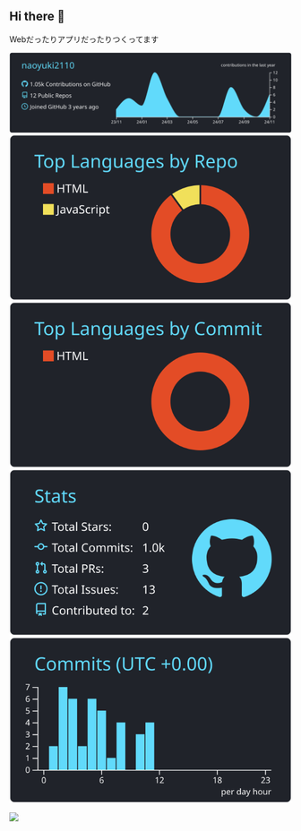 ## Hi there 👋
Webだったりアプリだったりつくってます

[![](https://raw.githubusercontent.com/naoyuki2110/naoyuki2110/main/profile-summary-card-output/react/0-profile-details.svg)](https://github.com/vn7n24fzkq/github-profile-summary-cards)
[![](https://raw.githubusercontent.com/naoyuki2110/naoyuki2110/main/profile-summary-card-output/react/1-repos-per-language.svg)](https://github.com/vn7n24fzkq/github-profile-summary-cards) [![](https://raw.githubusercontent.com/naoyuki2110/naoyuki2110/main/profile-summary-card-output/react/2-most-commit-language.svg)](https://github.com/vn7n24fzkq/github-profile-summary-cards)
[![](https://raw.githubusercontent.com/naoyuki2110/naoyuki2110/main/profile-summary-card-output/react/3-stats.svg)](https://github.com/vn7n24fzkq/github-profile-summary-cards) [![](https://raw.githubusercontent.com/naoyuki2110/naoyuki2110/main/profile-summary-card-output/react/4-productive-time.svg)](https://github.com/vn7n24fzkq/github-profile-summary-cards)


<img src="https://i.giphy.com/media/v1.Y2lkPTc5MGI3NjExd2g1aGhwMjZjaW1yeHkzMmJsZXB4YWxuZXZoemYzM3NmOHNtYmszbyZlcD12MV9pbnRlcm5hbF9naWZfYnlfaWQmY3Q9Zw/fuaxMkSECODxAjmvQ4/giphy.gif">


<!--
**naoyuki2110/naoyuki2110** is a ✨ _special_ ✨ repository because its `README.md` (this file) appears on your GitHub profile.

Here are some ideas to get you started:

- 🔭 I’m currently working on ...
- 🌱 I’m currently learning ...
- 👯 I’m looking to collaborate on ...
- 🤔 I’m looking for help with ...
- 💬 Ask me about ...
- 📫 How to reach me: ...
- 😄 Pronouns: ...
- ⚡ Fun fact: ...
-->
